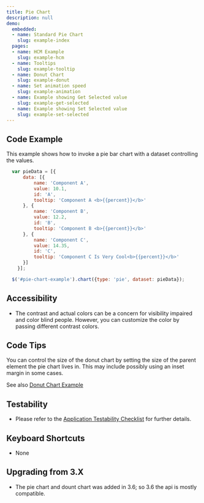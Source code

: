 ```yaml
---
title: Pie Chart
description: null
demo:
  embedded:
  - name: Standard Pie Chart
    slug: example-index
  pages:
  - name: HCM Example
    slug: example-hcm
  - name: Tooltips
    slug: example-tooltip
  - name: Donut Chart
    slug: example-donut
  - name: Set animation speed
    slug: example-animation
  - name: Example showing Get Selected value
    slug: example-get-selected
  - name: Example showing Set Selected value
    slug: example-set-selected
---
```


## Code Example

This example shows how to invoke a pie bar chart with a dataset controlling the values.

```javascript
  var pieData = [{
      data: [{
          name: 'Component A',
          value: 10.1,
          id: 'A',
          tooltip: 'Component A <b>{{percent}}</b>'
      }, {
          name: 'Component B',
          value: 12.2,
          id: 'B',
          tooltip: 'Component B <b>{{percent}}</b>'
      }, {
          name: 'Component C',
          value: 14.35,
          id: 'C',
          tooltip: 'Component C Is Very Cool<b>{{percent}}</b>'
      }]
    }];

  $('#pie-chart-example').chart({type: 'pie', dataset: pieData});

```

## Accessibility

- The contrast and actual colors can be a concern for visibility impaired and color blind people. However, you can customize the color by passing different contrast colors.

## Code Tips

You can control the size of the donut chart by setting the size of the parent element the pie chart lives in.
This may include possibly using an inset margin in some cases.

See also <a href='https://design.infor.com/code/ids-enterprise/latest/demo/donut/example-index?font=source-sans' target='_blank'>Donut Chart Example</a>

## Testability

- Please refer to the [Application Testability Checklist](https://design.infor.com/resources/application-testability-checklist) for further details.

## Keyboard Shortcuts

- None

## Upgrading from 3.X

- The pie chart and dount chart was added in 3.6; so 3.6 the api is mostly compatible.
